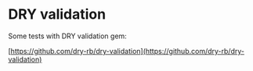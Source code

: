 # DRY validation

Some tests with DRY validation gem:

[https://github.com/dry-rb/dry-validation](https://github.com/dry-rb/dry-validation)
